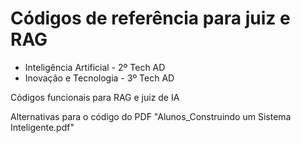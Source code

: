 # Códigos de referência para juiz e RAG
* Inteligência Artificial - 2º Tech AD
* Inovação e Tecnologia - 3º Tech AD

Códigos funcionais para RAG e juiz de IA

Alternativas para o código do PDF "Alunos_Construindo um Sistema Inteligente.pdf"
